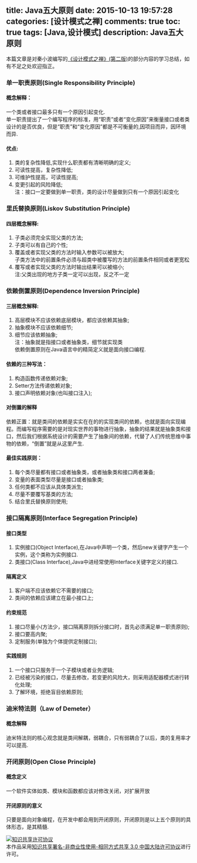 title: Java五大原则
date: 2015-10-13 19:57:28
categories: [设计模式之禅]
comments: true
toc: true
tags: [Java,设计模式]
description: Java五大原则
---
本篇文章是对秦小波编写的[《设计模式之禅》(第二版)](http://baike.baidu.com/view/3308505.htm)的部分内容的学习总结，如有不足之处欢迎指正。

### 单一职责原则(Single Responsibility Principle)

#### 概念解释： 
   
  一个类或者接口最多只有一个原因引起变化.   
  单一职责提出了一个编写程序的标准，用“职责”或者“变化原因”来衡量接口或者类设计的是否优良，但是“职责”和“变化原因”都是不可衡量的,因项目而异，因环境而异.  

#### 优点: 
 
  1. 类的复杂性降低,实现什么职责都有清晰明确的定义;   
  2. 可读性提高，复杂性降低;  
  3. 可维护性提高，可读性提高;   
  4. 变更引起的风险降低;   
 注：接口一定要做到单一职责，类的设计尽量做到只有一个原因引起变化

### 里氏替换原则(Liskov Substitution Principle)

#### 四层概念解释:

 1. 子类必须完全实现父类的方法;   
 2. 子类可以有自己的个性;   
 3. 覆盖或者实现父类的方法时输入参数可以被放大;   
 子类方法中的前置条件必须与超类中被覆写的方法的前置条件相同或者更宽松   
 4. 覆写或者实现父类的方法时输出结果可以被缩小;   
注:父类出现的地方子类一定可以出现，反之不一定

### 依赖倒置原则(Dependence Inversion Principle)

#### 三层概念解释:

1. 高层模块不应该依赖底层模块，都应该依赖其抽象;
2. 抽象模块不应该依赖细节;
3. 细节应该依赖抽象;   
注：抽象就是指接口或者抽象类，细节就实现类   
依赖倒置原则在Java语言中的精简定义就是面向接口编程.

#### 依赖的三种写法：

1. 构造函数传递依赖对象;
2. Setter方法传递依赖对象;
3. 接口声明依赖对象(也叫接口注入);

#### 对倒置的解释

依赖正置：就是类间的依赖是实实在在的的实现类间的依赖，也就是面向实现编程。而编写程序需要的是对现实世界的事物进行抽象，抽象的结果就是抽象类和接口，然后我们根据系统设计的需要产生了抽象间的依赖，代替了人们传统思维中事物的依赖，“倒置”就是从这里产生.

#### 最佳实践原则：

1. 每个类尽量都有接口或者抽象类，或者抽象类和接口两者兼备;
2. 变量的表面类型尽量是接口或者抽象类;
3. 任何类都不应该从具体类派生;
4. 尽量不要覆写基类的方法;
5. 结合里氏替换原则使用;

### 接口隔离原则(Interface Segregation Principle)

#### 接口类型
1. 实例接口(Object Interface),在Java中声明一个类，然后new关键字产生一个实例，这个类称为实例接口.
2. 类接口(Class Interface),Java中进经常使用Interface关键字定义的接口.

#### 隔离定义

1. 客户端不应该依赖它不需要的接口;
2. 类间的依赖应该建立在最小接口上;

#### 约束规范

1. 接口尽量小(方法少，接口隔离原则拆分接口时，首先必须满足单一职责原则);
2. 接口要高内聚;
3. 定制服务(单独为个体提供定制接口);

#### 实践规则

1. 一个接口只服务于一个子模块或者业务逻辑;
2. 已经被污染的接口，尽量去修改，若变更的风险大，则采用适配器模式进行转化处理;
3. 了解环境，拒绝盲目依赖原则;

### 迪米特法则（Law of Demeter）

#### 概念解释

迪米特法则的核心观念就是类间解耦，弱耦合，只有弱耦合了以后，类的复用率才可以提高.

### 开闭原则(Open Close Principle)

#### 概念定义

一个软件实体如类、模块和函数都应该对修改关闭，对扩展开放

#### 开闭原则的意义

只要是面向对象编程，在开发中都会用到开闭原则，开闭原则是以上五个原则的具体形态，是其精髓.


<a rel="license" href="http://creativecommons.org/licenses/by-nc-sa/3.0/cn/"><img alt="知识共享许可协议" style="border-width:0" src="https://i.creativecommons.org/l/by-nc-sa/3.0/cn/88x31.png" /></a><br />本作品采用<a rel="license" href="http://creativecommons.org/licenses/by-nc-sa/3.0/cn/">知识共享署名-非商业性使用-相同方式共享 3.0 中国大陆许可协议</a>进行许可。






